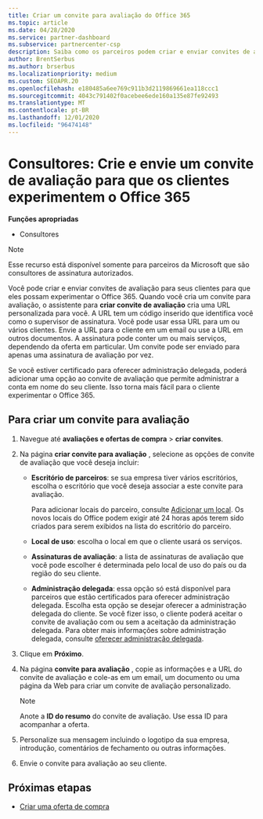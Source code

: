 ```yaml
---
title: Criar um convite para avaliação do Office 365
ms.topic: article
ms.date: 04/28/2020
ms.service: partner-dashboard
ms.subservice: partnercenter-csp
description: Saiba como os parceiros podem criar e enviar convites de avaliação para seus clientes para experimentar o Office 365. Os parceiros são um consultor autorizado de assinatura.
author: BrentSerbus
ms.author: brserbus
ms.localizationpriority: medium
ms.custom: SEOAPR.20
ms.openlocfilehash: e180485a6ee769c911b3d2119869661ea118ccc1
ms.sourcegitcommit: 4043c791402f0acebee6ede160a135e87fe92493
ms.translationtype: MT
ms.contentlocale: pt-BR
ms.lasthandoff: 12/01/2020
ms.locfileid: "96474148"
---
```

# <a name="advisors-create-and-send-a-trial-invitation-for-clients-to-try-office-365"></a>Consultores: Crie e envie um convite de avaliação para que os clientes experimentem o Office 365


**Funções apropriadas**

- Consultores

> [!NOTE]
> Esse recurso está disponível somente para parceiros da Microsoft que são consultores de assinatura autorizados.

Você pode criar e enviar convites de avaliação para seus clientes para que eles possam experimentar o Office 365. Quando você cria um convite para avaliação, o assistente para **criar convite de avaliação** cria uma URL personalizada para você. A URL tem um código inserido que identifica você como o supervisor de assinatura. Você pode usar essa URL para um ou vários clientes. Envie a URL para o cliente em um email ou use a URL em outros documentos. A assinatura pode conter um ou mais serviços, dependendo da oferta em particular. Um convite pode ser enviado para apenas uma assinatura de avaliação por vez.

Se você estiver certificado para oferecer administração delegada, poderá adicionar uma opção ao convite de avaliação que permite administrar a conta em nome do seu cliente. Isso torna mais fácil para o cliente experimentar o Office 365.

## <a name="to-create-a-trial-invitation"></a>Para criar um convite para avaliação

1. Navegue até **avaliações e ofertas de compra**  >  **criar convites**.

2. Na página **criar convite para avaliação** , selecione as opções de convite de avaliação que você deseja incluir:

    - **Escritório de parceiros**: se sua empresa tiver vários escritórios, escolha o escritório que você deseja associar a este convite para avaliação.

        Para adicionar locais do parceiro, consulte [Adicionar um local](manage-locations.md). Os novos locais do Office podem exigir até 24 horas após terem sido criados para serem exibidos na lista do escritório do parceiro.

    - **Local de uso**: escolha o local em que o cliente usará os serviços.
    - **Assinaturas de avaliação**: a lista de assinaturas de avaliação que você pode escolher é determinada pelo local de uso do país ou da região do seu cliente.
    - **Administração delegada**: essa opção só está disponível para parceiros que estão certificados para oferecer administração delegada. Escolha esta opção se desejar oferecer a administração delegada do cliente. Se você fizer isso, o cliente poderá aceitar o convite de avaliação com ou sem a aceitação da administração delegada. Para obter mais informações sobre administração delegada, consulte [oferecer administração delegada](customers-revoke-admin-privileges.md).

3. Clique em **Próximo**.

4. Na página **convite para avaliação** , copie as informações e a URL do convite de avaliação e cole-as em um email, um documento ou uma página da Web para criar um convite de avaliação personalizado.

    > [!NOTE]
    > Anote a **ID do resumo** do convite de avaliação. Use essa ID para acompanhar a oferta.

5. Personalize sua mensagem incluindo o logotipo da sua empresa, introdução, comentários de fechamento ou outras informações.

6. Envie o convite para avaliação ao seu cliente.

## <a name="next-steps"></a>Próximas etapas

- [Criar uma oferta de compra](advisor-create-a-purchase-offer.md)
